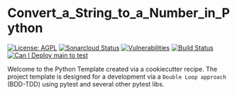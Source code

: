 # Convert_a_String_to_a_Number_in_Python

[![License: AGPL](https://img.shields.io/badge/License-AGPL-blue.svg)](https://github.com/gotreasa/convert_a_string_to_a_number_in_python/blob/main/LICENSE)
[![Sonarcloud Status](https://sonarcloud.io/api/project_badges/measure?project=gotreasa_convert_a_string_to_a_number_in_python&metric=alert_status)](https://sonarcloud.io/dashboard?id=gotreasa_convert_a_string_to_a_number_in_python)
[![Vulnerabilities](https://sonarcloud.io/api/project_badges/measure?project=gotreasa_convert_a_string_to_a_number_in_python&metric=vulnerabilities)](https://sonarcloud.io/summary/new_code?id=gotreasa_convert_a_string_to_a_number_in_python)
[![Build Status](https://github.com/gotreasa/convert_a_string_to_a_number_in_python/actions/workflows/cicd.yml/badge.svg)](https://github.com/gotreasa/convert_a_string_to_a_number_in_python/actions/workflows/cicd.yml)
[![Can I Deploy main to test](https://gotreasa.pactflow.io/pacticipants/convert_a_string_to_a_number_in_python_app/branches/main/latest-version/can-i-deploy/to-environment/test/badge)](https://gotreasa.pactflow.io/hal-browser/browser.html#https://gotreasa.pactflow.io/pacticipants/convert_a_string_to_a_number_in_python_app/branches/main/latest-version/can-i-deploy/to-environment/test/badge)

Welcome to the Python Template created via a cookiecutter recipe. The project template is designed for a development via a `Double Loop approach` (BDD-TDD) using pytest and several other pytest libs.